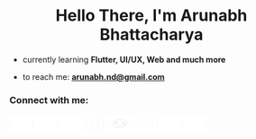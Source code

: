 <h1 align="center"> Hello There, I'm Arunabh Bhattacharya </h1>

- currently learning **Flutter, UI/UX, Web and much more**

- to reach me: **arunabh.nd@gmail.com**

<h3 align="left">Connect with me:</h3>
<p align="left">
<a href="https://twitter.com/arunabh_exe" target="blank"><img align="center" src="https://github.com/arunabh-a/arunabh-a/blob/main/icons/twitter-x-fill.svg" alt="arunabh_exe" height="30" width="40" /></a>
<a href="https://linkedin.com/in/arunabhatt" target="blank"><img align="center" src="https://github.com/arunabh-a/arunabh-a/blob/main/icons/linkedin-fill.svg" alt="arunabhatt" height="30" width="40" /></a>
<a href="https://stackoverflow.com/users/19496359" target="blank"><img align="center" src="https://github.com/arunabh-a/arunabh-a/blob/main/icons/stack-overflow-fill.svg" alt="19496359" height="30" width="40" /></a>
<a href="https://instagram.com/_arunabh.02" target="blank"><img align="center" src="https://github.com/arunabh-a/arunabh-a/blob/main/icons/instagram-line.svg" alt="_arunabh.02" height="30" width="40" /></a>
<a href="https://arunabh.page.link/googledeveloper" target="blank"><img align="center" src="https://github.com/arunabh-a/arunabh-a/blob/main/icons/gdev.png" alt="gdev" height="30" width="40" /></a>
<a href="https://codepen.io/arunabh-a" target="blank"><img align="center" src="https://github.com/arunabh-a/arunabh-a/blob/main/icons/codepen-line.svg" alt="arunabh-a" height="30" width="40" /></a>
<a href="https://arunabh.page.link/discord" target="blank"><img align="center" src="https://github.com/arunabh-a/arunabh-a/blob/main/icons/discord-fill.svg" alt="discord" height="30" width="40" /></a>
  <a href="https://leetcode.com/arunabh-a/" target="blank"><img align="center" src="https://github.com/arunabh-a/arunabh-a/blob/main/icons/leetcode.svg" alt="arunabh-a" height="30" width="40" /></a>
</p>
<!-- 
<h3 align="left">Languages and Tools:</h3>
<p align="left"> 
<a href="https://developer.android.com" target="_blank" rel="noreferrer"><img src="https://github.com/arunabh-a/arunabh-a/blob/main/icons/android-line.svg" alt="android" width="40" height="40"/></a> 
<a href="https://getbootstrap.com" target="_blank" rel="noreferrer"><img src="https://github.com/arunabh-a/arunabh-a/blob/main/icons/bootstrap-fill.svg" alt="bootstrap" width="40" height="40"/></a> 
<a href="https://www.w3schools.com/css/" target="_blank" rel="noreferrer"><img src="https://github.com/arunabh-a/arunabh-a/blob/main/icons/css3.png" alt="css3" width="40" height="40"/></a> 
<a href="https://www.figma.com/" target="_blank" rel="noreferrer"><img src="https://github.com/arunabh-a/arunabh-a/blob/main/icons/figma.png" alt="figma" width="40" height="40"/></a> 
<a href="https://firebase.google.com/" target="_blank" rel="noreferrer"><img src="https://github.com/arunabh-a/arunabh-a/blob/main/icons/firebase.png" alt="firebase" width="40" height="40"/></a> 
<a href="https://flutter.dev" target="_blank" rel="noreferrer"><img src="https://github.com/arunabh-a/arunabh-a/blob/main/icons/flutter-fill.svg" alt="flutter" width="40" height="40"/></a> 
<a href="https://git-scm.com/" target="_blank" rel="noreferrer"><img src="https://github.com/arunabh-a/arunabh-a/blob/main/icons/git.png" alt="git" width="40" height="40"/></a> 
<a href="https://www.w3.org/html/" target="_blank" rel="noreferrer"><img src="https://github.com/arunabh-a/arunabh-a/blob/main/icons/html5-fill.svg" alt="html5" width="40" height="40"/></a> 
<a href="https://www.java.com" target="_blank" rel="noreferrer"><img src="https://github.com/arunabh-a/arunabh-a/blob/main/icons/java.png" alt="java" width="40" height="40"/></a> 
<a href="https://developer.mozilla.org/en-US/docs/Web/JavaScript" target="_blank" rel="noreferrer"><img src="https://github.com/arunabh-a/arunabh-a/blob/main/icons/javascript-fill.svg" alt="javascript" width="40" height="40"/></a> 
<a href="https://www.linux.org/" target="_blank" rel="noreferrer"><img src="https://github.com/arunabh-a/arunabh-a/blob/main/icons/linux.png" alt="linux" width="40" height="40"/></a> 
<a href="https://www.microsoft.com/en-us/sql-server" target="_blank" rel="noreferrer"><img src="https://github.com/arunabh-a/arunabh-a/blob/main/icons/sql.png" alt="mssql" width="40" height="40"/></a>  
<a href="https://nodejs.org" target="_blank" rel="noreferrer"><img src="https://github.com/arunabh-a/arunabh-a/blob/main/icons/npmjs-line.svg" alt="nodejs" width="40" height="40"/></a> 
<a href="https://www.python.org" target="_blank" rel="noreferrer"><img src="https://github.com/arunabh-a/arunabh-a/blob/main/icons/python.png" alt="python" width="40" height="40"/></a>
</p>
 -->
